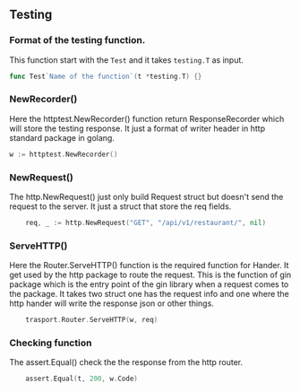 ## Testing

### Format of the testing function.
This function start with the `Test` and it takes `testing.T` as input.
```go
func Test`Name of the function`(t *testing.T) {}
```

### NewRecorder()
Here the httptest.NewRecorder() function return ResponseRecorder which will store the testing response. It just a format of writer header in http standard package in golang.
```go
w := httptest.NewRecorder()
```

### NewRequest()
The http.NewRequest() just only build Request struct but doesn't send the request to the server. It just a struct that store the req fields.
```go
	req, _ := http.NewRequest("GET", "/api/v1/restaurant/", nil)
```

### ServeHTTP()
Here the Router.ServeHTTP() function is the required function for Hander. It get used by the http package to route the request. This is the function of gin package which is the entry point of the gin library when a request comes to the package. It takes two struct one has the request info and one where the http hander will write the response json or other things.
```go
	trasport.Router.ServeHTTP(w, req)
```

### Checking function
The assert.Equal() check the the response from the http router.
```go
	assert.Equal(t, 200, w.Code)
```




